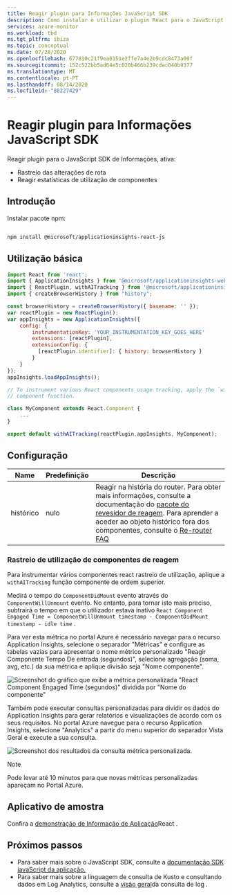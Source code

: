 ```yaml
---
title: Reagir plugin para Informações JavaScript SDK
description: Como instalar e utilizar o plugin React para o JavaScript SDK do Application Insights.
services: azure-monitor
ms.workload: tbd
ms.tgt_pltfrm: ibiza
ms.topic: conceptual
ms.date: 07/28/2020
ms.openlocfilehash: 677810c21f9ea6151e2ffe7a4e2b9cdc8473a09f
ms.sourcegitcommit: 152c522bb5ad64e5c020b466b239cdac040b9377
ms.translationtype: MT
ms.contentlocale: pt-PT
ms.lasthandoff: 08/14/2020
ms.locfileid: "88227429"
---
```

# <a name="react-plugin-for-application-insights-javascript-sdk"></a>Reagir plugin para Informações JavaScript SDK

Reagir plugin para o JavaScript SDK de Informações, ativa:

- Rastreio das alterações de rota
- Reagir estatísticas de utilização de componentes

## <a name="getting-started"></a>Introdução

Instalar pacote npm:

```bash

npm install @microsoft/applicationinsights-react-js

```

## <a name="basic-usage"></a>Utilização básica

```javascript
import React from 'react';
import { ApplicationInsights } from '@microsoft/applicationinsights-web';
import { ReactPlugin, withAITracking } from '@microsoft/applicationinsights-react-js';
import { createBrowserHistory } from "history";

const browserHistory = createBrowserHistory({ basename: '' });
var reactPlugin = new ReactPlugin();
var appInsights = new ApplicationInsights({
    config: {
        instrumentationKey: 'YOUR_INSTRUMENTATION_KEY_GOES_HERE'
        extensions: [reactPlugin],
        extensionConfig: {
          [reactPlugin.identifier]: { history: browserHistory }
        }
    }
});
appInsights.loadAppInsights();

// To instrument various React components usage tracking, apply the `withAITracking` higher-order
// component function.

class MyComponent extends React.Component {
    ...
}

export default withAITracking(reactPlugin,appInsights, MyComponent);

```

## <a name="configuration"></a>Configuração

| Name    | Predefinição | Descrição                                                                                                    |
|---------|---------|----------------------------------------------------------------------------------------------------------------|
| histórico | nulo    | Reagir na história do router. Para obter mais informações, consulte a documentação do [pacote do revesidor de reagem](https://reactrouter.com/web/api/history). Para aprender a aceder ao objeto histórico fora dos componentes, consulte o [Re-router FAQ](https://github.com/ReactTraining/react-router/blob/master/FAQ.md#how-do-i-access-the-history-object-outside-of-components)    |

### <a name="react-components-usage-tracking"></a>Rastreio de utilização de componentes de reagem

Para instrumentar vários componentes react rastreio de utilização, aplique a `withAITracking` função componente de ordem superior.

Medirá o tempo do `ComponentDidMount` evento através do `ComponentWillUnmount` evento. No entanto, para tornar isto mais preciso, subtrairá o tempo em que o utilizador estava inativo `React Component Engaged Time = ComponentWillUnmount timestamp - ComponentDidMount timestamp - idle time` .

Para ver esta métrica no portal Azure é necessário navegar para o recurso Application Insights, selecione o separador "Métricas" e configure as tabelas vazias para apresentar o nome métrico personalizado "Reagir Componente Tempo De entrada (segundos)", selecione agregação (soma, avg, etc.) da sua métrica e aplique divisão seja "Nome componente".

![Screenshot do gráfico que exibe a métrica personalizada "React Component Engaged Time (segundos)" dividida por "Nome do componente"](./media/javascript-react-plugin/chart.png)

Também pode executar consultas personalizadas para dividir os dados do Application Insights para gerar relatórios e visualizações de acordo com os seus requisitos. No portal Azure navegue para o recurso Application Insights, selecione "Analytics" a partir do menu superior do separador Vista Geral e execute a sua consulta.

![Screenshot dos resultados da consulta métrica personalizada.](./media/javascript-react-plugin/query.png)

> [!NOTE]
> Pode levar até 10 minutos para que novas métricas personalizadas apareçam no Portal Azure.

## <a name="sample-app"></a>Aplicativo de amostra

Confira a [demonstração de Informação de Aplicação](https://github.com/Azure-Samples/application-insights-react-demo)React .

## <a name="next-steps"></a>Próximos passos

- Para saber mais sobre o JavaScript SDK, consulte a [documentação SDK javaScript da aplicação.](javascript.md)
- Para saber mais sobre a linguagem de consulta de Kusto e consultando dados em Log Analytics, consulte a [visão geral](../../azure-monitor/log-query/log-query-overview.md)da consulta de log .

